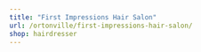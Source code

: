 ```yaml
---
title: "First Impressions Hair Salon"
url: /ortonville/first-impressions-hair-salon/
shop: hairdresser
---
```

